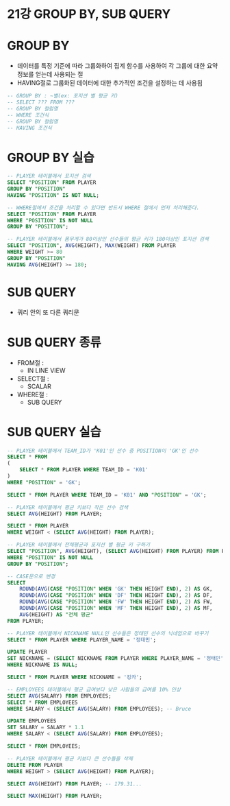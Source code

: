 # 21강 GROUP BY, SUB QUERY

# GROUP BY

- 데이터를 특정 기준에 따라 그룹화하여 집계 함수를 사용하여 각 그룹에 대한 요약 정보를 얻는데 사용되는 절
- HAVING절로 그룹화된 데이터에 대한 추가적인 조건을 설정하는 데 사용됨

```sql
-- GROUP BY : ~별(ex: 포지션 별 평균 키)
-- SELECT ??? FROM ???
-- GROUP BY 컬럼명
-- WHERE 조건식
-- GROUP BY 컬럼명
-- HAVING 조건식
```

# GROUP BY 실습

```sql
-- PLAYER 테이블에서 포지션 검색
SELECT "POSITION" FROM PLAYER
GROUP BY "POSITION"
HAVING "POSITION" IS NOT NULL;
```

```sql
-- WHERE절에서 조건을 처리할 수 있다면 반드시 WHERE 절에서 먼저 처리해준다.
SELECT "POSITION" FROM PLAYER
WHERE "POSITION" IS NOT NULL 
GROUP BY "POSITION";
```

```sql
-- PLAYER 테이블에서 몸무게가 80이상인 선수들의 평균 키가 180이상인 포지션 검색
SELECT "POSITION", AVG(HEIGHT), MAX(WEIGHT) FROM PLAYER
WHERE WEIGHT >= 80
GROUP BY "POSITION"
HAVING AVG(HEIGHT) >= 180;
```

# SUB QUERY

- 쿼리 안의 또 다른 쿼리문

# SUB QUERY 종류

- FROM절 :
    - IN LINE VIEW
- SELECT절 :
    - SCALAR
- WHERE절 :
    - SUB QUERY

# SUB QUERY 실습

```sql
-- PLAYER 테이블에서 TEAM_ID가 'K01'인 선수 중 POSITION이 'GK'인 선수
SELECT * FROM
(
	SELECT * FROM PLAYER WHERE TEAM_ID = 'K01'
)
WHERE "POSITION" = 'GK';

SELECT * FROM PLAYER WHERE TEAM_ID = 'K01' AND "POSITION" = 'GK';
```

```sql
-- PLAYER 테이블에서 평균 키보다 작은 선수 검색
SELECT AVG(HEIGHT) FROM PLAYER;

SELECT * FROM PLAYER
WHERE WEIGHT < (SELECT AVG(HEIGHT) FROM PLAYER);
```

```sql
-- PLAYER 테이블에서 전체평균과 포지션 별 평균 키 구하기
SELECT "POSITION", AVG(HEIGHT), (SELECT AVG(HEIGHT) FROM PLAYER) FROM PLAYER
WHERE "POSITION" IS NOT NULL
GROUP BY "POSITION";
```

```sql
-- CASE문으로 변경
SELECT
	ROUND(AVG(CASE "POSITION" WHEN 'GK' THEN HEIGHT END), 2) AS GK,
	ROUND(AVG(CASE "POSITION" WHEN 'DF' THEN HEIGHT END), 2) AS DF,
	ROUND(AVG(CASE "POSITION" WHEN 'FW' THEN HEIGHT END), 2) AS FW,
	ROUND(AVG(CASE "POSITION" WHEN 'MF' THEN HEIGHT END), 2) AS MF,
	AVG(HEIGHT) AS "전체 평균" 
FROM PLAYER;
```

```sql
-- PLAYER 테이블에서 NICKNAME NULL인 선수들은 정태민 선수의 닉네임으로 바꾸기
SELECT * FROM PLAYER WHERE PLAYER_NAME = '정태민';

UPDATE PLAYER
SET NICKNAME = (SELECT NICKNAME FROM PLAYER WHERE PLAYER_NAME = '정태민')
WHERE NICKNAME IS NULL;

SELECT * FROM PLAYER WHERE NICKNAME = '킹카';
```

```sql
-- EMPLOYEES 테이블에서 평균 급여보다 낮은 사람들의 급여를 10% 인상
SELECT AVG(SALARY) FROM EMPLOYEES;
SELECT * FROM EMPLOYEES 
WHERE SALARY < (SELECT AVG(SALARY) FROM EMPLOYEES); -- Bruce

UPDATE EMPLOYEES
SET SALARY = SALARY * 1.1
WHERE SALARY < (SELECT AVG(SALARY) FROM EMPLOYEES);

SELECT * FROM EMPLOYEES;
```

```sql
-- PLAYER 테이블에서 평균 키보다 큰 선수들을 삭제
DELETE FROM PLAYER
WHERE HEIGHT > (SELECT AVG(HEIGHT) FROM PLAYER);

SELECT AVG(HEIGHT) FROM PLAYER; -- 179.31...

SELECT MAX(HEIGHT) FROM PLAYER;
```